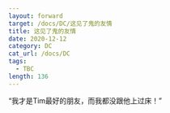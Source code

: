 ```yaml
---
layout: forward
target: /docs/DC/这见了鬼的友情
title: 这见了鬼的友情
date: 2020-12-12
category: DC
cat_url: /docs/DC
tags: 
  - TBC
length: 136
---
```


“我才是Tim最好的朋友，而我都没跟他上过床！”
